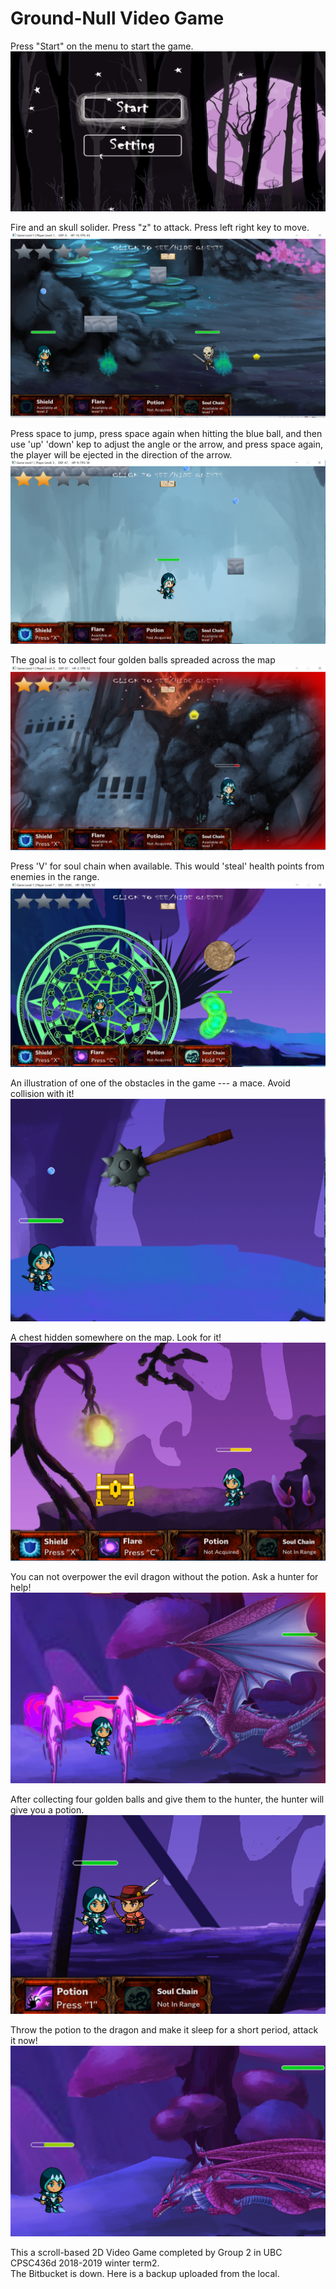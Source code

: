 # Ground-Null Video Game
Press "Start" on the menu to start the game. <br/>
![menu](https://github.com/yjjw/Ground-Null/blob/master/data/0.PNG)

Fire and an skull solider. Press "z" to attack. Press left right key to move.<br/>
![fire and skull solider](https://github.com/yjjw/Ground-Null/blob/master/data/1.PNG)

Press space to jump, press space again when hitting the blue ball, and then use 'up' 'down' kep to adjust the angle or the arrow, and press space again, the player will be ejected in the direction of the arrow.<br/>
![blue balls](https://github.com/yjjw/Ground-Null/blob/master/data/2.PNG)

The goal is to collect four golden balls spreaded across the map<br/>
![golden obj](https://github.com/yjjw/Ground-Null/blob/master/data/3.PNG)

Press 'V' for soul chain when available. This would 'steal' health points from enemies in the range.<br/>
![soul chain](https://github.com/yjjw/Ground-Null/blob/master/data/4.PNG)

An illustration of one of the obstacles in the game --- a mace. Avoid collision with it!<br/>
![mace](https://github.com/yjjw/Ground-Null/blob/master/data/5.PNG)

A chest hidden somewhere on the map. Look for it! <br/>
![chest](https://github.com/yjjw/Ground-Null/blob/master/data/6.PNG)

You can not overpower the evil dragon without the potion. Ask a hunter for help! <br/>
![dragon](https://github.com/yjjw/Ground-Null/blob/master/data/7.PNG)

After collecting four golden balls and give them to the hunter, the hunter will give you a potion.<br/>
![hunter](https://github.com/yjjw/Ground-Null/blob/master/data/8.PNG)

Throw the potion to the dragon and make it sleep for a short period, attack it now! <br/>
![use potion](https://github.com/yjjw/Ground-Null/blob/master/data/9.PNG)

This a scroll-based 2D Video Game completed by Group 2 in UBC CPSC436d 2018-2019 winter term2.<br/>
The Bitbucket is down. Here is a backup uploaded from the local.
